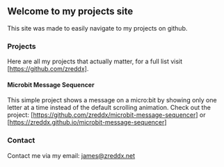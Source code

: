## Welcome to my projects site

This site was made to easily navigate to my projects on github.

### Projects

Here are all my projects that actually matter, for a full list visit [https://github.com/zreddx].

#### Microbit Message Sequencer
This simple project shows a message on a micro:bit by showing only one letter at a time instead of the default scrolling animation.
Check out the project: [https://github.com/zreddx/microbit-message-sequencer] or [https://zreddx.github.io/microbit-message-sequencer]

### Contact

Contact me via my email: james@zreddx.net
